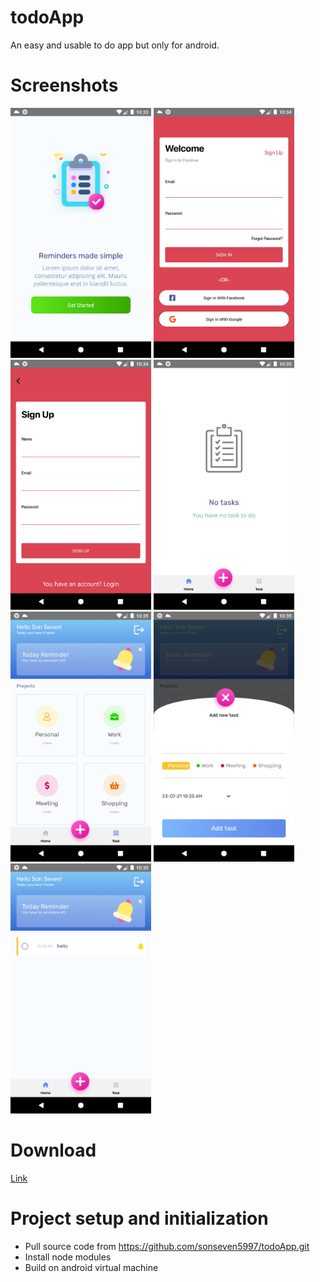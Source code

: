 # todoApp

An easy and usable to do app but only for android.

# Screenshots

<img src="/src/assets/images/screenshots/Screenshot_1627011210.png" height="400px"/> <img src="/src/assets/images/screenshots/Screenshot_1627011264.png" height="400px"/>
<img src="/src/assets/images/screenshots/Screenshot_1627011276.png" height="400px"/> <img src="/src/assets/images/screenshots/Screenshot_1627011305.png" height="400px"/>
<img src="/src/assets/images/screenshots/Screenshot_1627011315.png" height="400px"/> <img src="/src/assets/images/screenshots/Screenshot_1627011324.png" height="400px"/>
<img src="/src/assets/images/screenshots/Screenshot_1627011353.png" height="400px"/>

# Download

<a href="https://drive.google.com/file/d/1FrsnAnfCNjl8jMUFIGFmjFTtv6idsRYM/view?usp=sharing">Link</a>

# Project setup and initialization

- Pull source code from https://github.com/sonseven5997/todoApp.git
- Install node modules
- Build on android virtual machine
